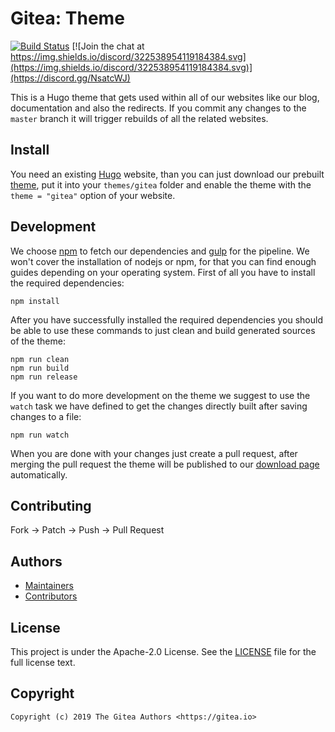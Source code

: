 # Gitea: Theme

[![Build Status](https://drone.gitea.com/api/badges/gitea/theme/status.svg)](https://drone.gitea.com/gitea/theme)
[![Join the chat at https://img.shields.io/discord/322538954119184384.svg](https://img.shields.io/discord/322538954119184384.svg)](https://discord.gg/NsatcWJ)

This is a Hugo theme that gets used within all of our websites like our blog,
documentation and also the redirects. If you commit any changes to the `master`
branch it will trigger rebuilds of all the related websites.

## Install

You need an existing [Hugo](https://github.com/spf13/hugo) website, than you can
just download our prebuilt [theme](https://dl.gitea.io/theme/master.tar.gz), put
it into your `themes/gitea` folder and enable the theme with the
`theme = "gitea"` option of your website.

## Development

We choose [npm](https://npmjs.org) to fetch our dependencies and
[gulp](https://gulpjs.com/) for the pipeline. We won't cover the installation of
nodejs or npm, for that you can find enough guides depending on your operating
system. First of all you have to install the required dependencies:

```
npm install
```

After you have successfully installed the required dependencies you should be
able to use these commands to just clean and build generated sources of the
theme:

```
npm run clean
npm run build
npm run release
```

If you want to do more development on the theme we suggest to use the `watch`
task we have defined to get the changes directly built after saving changes to
a file:

```
npm run watch
```

When you are done with your changes just create a pull request, after merging
the pull request the theme will be published to our [download page](https://dl.gitea.io/theme) automatically.

## Contributing

Fork -> Patch -> Push -> Pull Request

## Authors

* [Maintainers](https://github.com/orgs/go-gitea/people)
* [Contributors](https://github.com/go-gitea/theme/graphs/contributors)

## License

This project is under the Apache-2.0 License. See the [LICENSE](LICENSE) file
for the full license text.

## Copyright

```
Copyright (c) 2019 The Gitea Authors <https://gitea.io>
```
